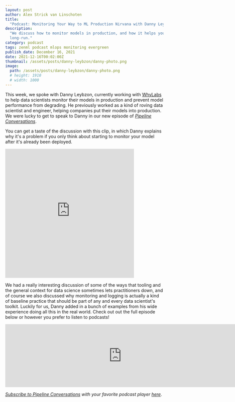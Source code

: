 ```yaml
---
layout: post
author: Alex Strick van Linschoten
title:
  "Podcast: Monitoring Your Way to ML Production Nirvana with Danny Leybzon"
description:
  "We discuss how to monitor models in production, and how it helps you in the
  long-run."
category: podcast
tags: zenml podcast mlops monitoring evergreen
publish_date: December 16, 2021
date: 2021-12-16T00:02:00Z
thumbnail: /assets/posts/danny-leybzon/danny-photo.png
image:
  path: /assets/posts/danny-leybzon/danny-photo.png
  # height: 1910
  # width: 1000
---
```


This week, we spoke with Danny Leybzon, currently working with
[WhyLabs](https://whylabs.ai/) to help data scientists monitor their models in
production and prevent model performance from degrading. He previously worked as
a kind of roving data scientist and engineer, helping companies put their models
into production. We were lucky to get to speak to Danny in our new episode of
[_Pipeline Conversations_](https://podcast.zenml.io).

You can get a taste of the discussion with this clip, in which Danny explains
why it's a problem if you only think about starting to monitor your model after
it's already been deployed.

<iframe src="https://share.descript.com/embed/JX7Eo0kvLCK" width="410" height="410" frameborder="0" allowfullscreen></iframe>

We had a really interesting discussion of some of the ways that tooling and the
general context for data science sometimes lets practitioners down, and of
course we also discussed why monitoring and logging is actually a kind of
baseline practice that should be part of any and every data scientist's toolkit.
Luckily for us, Danny added in a bunch of examples from his wide experience
doing all this in the real world. Check out out the full episode below or
however you prefer to listen to podcasts!

<iframe src="https://player.fireside.fm/v2/vA-gqsEV+4puX5KtX?theme=dark" width="740" height="200" frameborder="0" scrolling="no"></iframe>

<br>

_[Subscribe to Pipeline Conversations](https://podcast.zenml.io/subscribe) with
your favorite podcast player [here](https://podcast.zenml.io/subscribe)_.
